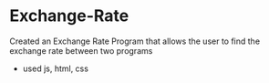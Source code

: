 # Exchange-Rate
Created an Exchange Rate Program that allows the user to find the exchange rate between two programs
-   used js, html, css
